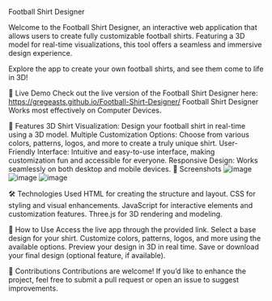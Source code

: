 Football Shirt Designer


Welcome to the Football Shirt Designer, an interactive web application that allows users to create fully customizable football shirts. Featuring a 3D model for real-time visualizations, this tool offers a seamless and immersive design experience.

Explore the app to create your own football shirts, and see them come to life in 3D!

🚀 Live Demo
Check out the live version of the Football Shirt Designer here: https://gregeasts.github.io/Football-Shirt-Designer/
Football Shirt Designer
Works most effectively on Computer Devices.

🌟 Features
3D Shirt Visualization: Design your football shirt in real-time using a 3D model.
Multiple Customization Options: Choose from various colors, patterns, logos, and more to create a truly unique shirt.
User-Friendly Interface: Intuitive and easy-to-use interface, making customization fun and accessible for everyone.
Responsive Design: Works seamlessly on both desktop and mobile devices.
📸 Screenshots
![image](https://github.com/user-attachments/assets/d43e0859-a788-47ee-9109-e29049071660)
![image](https://github.com/user-attachments/assets/6f7ad65d-b09e-4cef-a02d-240f920d0a0d)
![image](https://github.com/user-attachments/assets/9bb58f51-9901-466e-bdd6-69d61289ec3b)



🛠️ Technologies Used
HTML for creating the structure and layout.
CSS for styling and visual enhancements.
JavaScript for interactive elements and customization features.
Three.js for 3D rendering and modeling.


📖 How to Use
Access the live app through the provided link.
Select a base design for your shirt.
Customize colors, patterns, logos, and more using the available options.
Preview your design in 3D in real time.
Save or download your final design (optional feature, if available).

🙌 Contributions
Contributions are welcome! If you’d like to enhance the project, feel free to submit a pull request or open an issue to suggest improvements.
